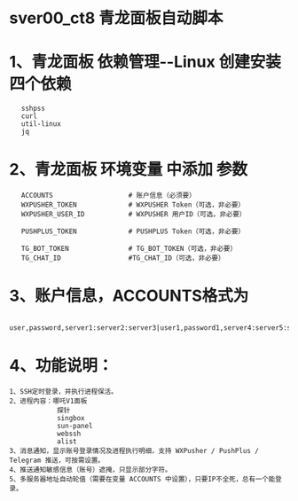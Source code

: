   #                                sver00_ct8  青龙面板自动脚本
  
  # 1、青龙面板 依赖管理--Linux 创建安装 四个依赖
       sshpss
       curl
       util-linux
       jq 
       
  # 2、青龙面板 环境变量 中添加  参数
       ACCOUNTS                   # 账户信息（必须要）
       WXPUSHER_TOKEN             # WXPUSHER Token（可选，非必要）
       WXPUSHER_USER_ID           # WXPUSHER 用户ID（可选，非必要）
       
       PUSHPLUS_TOKEN             # PUSHPLUS Token（可选，非必要）
       
       TG_BOT_TOKEN               # TG_BOT_TOKEN（可选，非必要）
       TG_CHAT_ID                 #TG_CHAT_ID（可选，非必要）

  # 3、账户信息，ACCOUNTS格式为
       user,password,server1:server2:server3|user1,password1,server4:server5:server6
       
  # 4、功能说明：
    1、SSH定时登录，并执行进程保活。
    2、进程内容：哪吒V1面板
                探针
                singbox
                sun-panel
                webssh
                alist
    3、消息通知，显示账号登录情况及进程执行明细，支持 WXPusher / PushPlus / Telegram 推送，可按需设置。
    4、推送通知敏感信息（账号）遮掩，只显示部分字符。
    5、多服务器地址自动轮值（需要在变量 ACCOUNTS 中设置），只要IP不全死，总有一个能登录。

